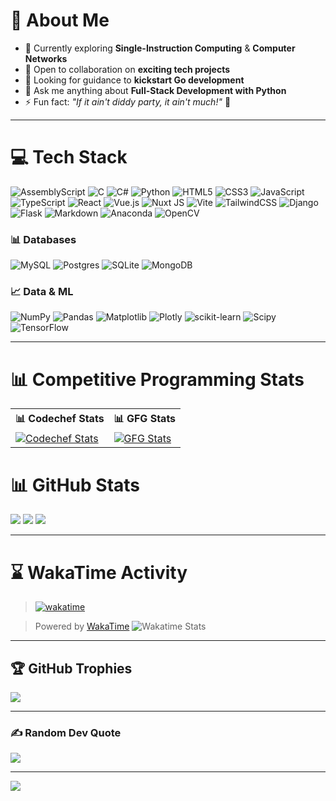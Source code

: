 # 💫 About Me
- 🔭 Currently exploring **Single-Instruction Computing** & **Computer Networks**
- 👯 Open to collaboration on **exciting tech projects**
- 🤝 Looking for guidance to **kickstart Go development**<!-- 🌱 Diving into **Machine Learning**-->
- 💬 Ask me anything about **Full-Stack Development with Python**
- ⚡ Fun fact: *"If it ain't diddy party, it ain't much!"* 🎉

---

# 💻 Tech Stack
![AssemblyScript](https://img.shields.io/badge/assembly%20script-%23000000.svg?style=flat-square&logo=assemblyscript&logoColor=white)
![C](https://img.shields.io/badge/c-%2300599C.svg?style=flat-square&logo=c&logoColor=white)
![C#](https://img.shields.io/badge/c%23-%23239120.svg?style=flat-square&logo=csharp&logoColor=white)
![Python](https://img.shields.io/badge/python-3670A0?style=flat-square&logo=python&logoColor=ffdd54)
![HTML5](https://img.shields.io/badge/html5-%23E34F26.svg?style=flat-square&logo=html5&logoColor=white)
![CSS3](https://img.shields.io/badge/css3-%231572B6.svg?style=flat-square&logo=css3&logoColor=white)
![JavaScript](https://img.shields.io/badge/javascript-%23323330.svg?style=flat-square&logo=javascript&logoColor=%23F7DF1E)
![TypeScript](https://img.shields.io/badge/typescript-%23007ACC.svg?style=flat-square&logo=typescript&logoColor=white)
![React](https://img.shields.io/badge/react-%2320232a.svg?style=flat-square&logo=react&logoColor=%2361DAFB)
![Vue.js](https://img.shields.io/badge/vue.js-%2335495e.svg?style=flat-square&logo=vuedotjs&logoColor=%234FC08D)
![Nuxt JS](https://img.shields.io/badge/Nuxt-002E3B?style=flat-square&logo=nuxt.js&logoColor=#00DC82)
![Vite](https://img.shields.io/badge/vite-%23646CFF.svg?style=flat-square&logo=vite&logoColor=white)
![TailwindCSS](https://img.shields.io/badge/tailwindcss-%2338B2AC.svg?style=flat-square&logo=tailwind-css&logoColor=white)
![Django](https://img.shields.io/badge/django-%23092E20.svg?style=flat-square&logo=django&logoColor=white)
![Flask](https://img.shields.io/badge/flask-%23000.svg?style=flat-square&logo=flask&logoColor=white)
![Markdown](https://img.shields.io/badge/markdown-%23000000.svg?style=flat-square&logo=markdown&logoColor=white)
![Anaconda](https://img.shields.io/badge/Anaconda-%2344A833.svg?style=flat-square&logo=anaconda&logoColor=white)
![OpenCV](https://img.shields.io/badge/opencv-%23white.svg?style=flat-square&logo=opencv&logoColor=white)

### 📊 Databases
![MySQL](https://img.shields.io/badge/mysql-4479A1.svg?style=flat-square&logo=mysql&logoColor=white)
![Postgres](https://img.shields.io/badge/postgres-%23316192.svg?style=flat-square&logo=postgresql&logoColor=white)
![SQLite](https://img.shields.io/badge/sqlite-%2307405e.svg?style=flat-square&logo=sqlite&logoColor=white)
![MongoDB](https://img.shields.io/badge/MongoDB-%234ea94b.svg?style=flat-square&logo=mongodb&logoColor=white)

### 📈 Data & ML
![NumPy](https://img.shields.io/badge/numpy-%23013243.svg?style=flat-square&logo=numpy&logoColor=white)
![Pandas](https://img.shields.io/badge/pandas-%23150458.svg?style=flat-square&logo=pandas&logoColor=white)
![Matplotlib](https://img.shields.io/badge/Matplotlib-%23ffffff.svg?style=flat-square&logo=Matplotlib&logoColor=black)
![Plotly](https://img.shields.io/badge/Plotly-%233F4F75.svg?style=flat-square&logo=plotly&logoColor=white)
![scikit-learn](https://img.shields.io/badge/scikit--learn-%23F7931E.svg?style=flat-square&logo=scikit-learn&logoColor=white)
![Scipy](https://img.shields.io/badge/SciPy-%230C55A5.svg?style=flat-square&logo=scipy&logoColor=white)
![TensorFlow](https://img.shields.io/badge/TensorFlow-%23FF6F00.svg?style=flat-square&logo=TensorFlow&logoColor=white)

---
# 📊 Competitive Programming Stats

<table>
  <tr>
    <tr>
    <th><b>📊 Codechef Stats</b></th>
    <th><b>📊 GFG Stats</b></tr>
      <tr>
        <td>
      <a href="https://www.codechef.com/users/team_tryst_51">
        <img src="https://codechef-readme-stats.onrender.com/team_tryst_51" alt="Codechef Stats">
      </a>
    </td>
        <td>
      <a href="https://www.geeksforgeeks.org/user/csexxfj46/">
        <img src="https://geeks-for-geeks-stats-api.vercel.app/?userName=csexxfj46" alt="GFG Stats">
      </a>
    </td>
  </tr>
</table>

# 📊 GitHub Stats
![](https://github-readme-stats.vercel.app/api?username=anita-maxwynn&theme=tokyonight&hide_border=false&include_all_commits=true&count_private=true)
![](https://nirzak-streak-stats.vercel.app/?user=anita-maxwynn&theme=tokyonight&hide_border=false)
![](https://github-readme-stats.vercel.app/api/top-langs/?username=anita-maxwynn&theme=tokyonight&hide_border=false&layout=compact)

---

# ⌛ WakaTime Activity
> [![wakatime](https://wakatime.com/badge/user/a0a303a4-b3ff-4a1a-999e-fa9e20235504.svg)](https://wakatime.com/@a0a303a4-b3ff-4a1a-999e-fa9e20235504)

> Powered by [WakaTime](https://wakatime.com)
![Wakatime Stats](https://wakatime.com/share/@a0a303a4-b3ff-4a1a-999e-fa9e20235504/7fdcd66e-be7f-48b6-a9a8-fcb1e1cc249d.svg)

---

## 🏆 GitHub Trophies
![](https://github-profile-trophy.vercel.app/?username=anita-maxwynn&theme=tokyonight&no-frame=true&no-bg=true&margin-w=4)

---

### ✍️ Random Dev Quote
![](https://quotes-github-readme.vercel.app/api?type=vertical&theme=dark)

---

[![](https://visitcount.itsvg.in/api?id=anita-maxwynn&icon=9&color=0)](https://visitcount.itsvg.in)

<!-- Proudly created with GPRM ( https://gprm.itsvg.in ) -->
